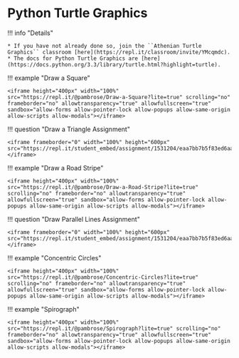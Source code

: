 # Python Turtle Graphics 

!!! info "Details"

    * If you have not already done so, join the ``Athenian Turtle Graphics`` classroom [here](https://repl.it/classroom/invite/YMcqmdc).
    * The docs for Python Turtle Graphics are [here](https://docs.python.org/3.3/library/turtle.html?highlight=turtle).

!!! example "Draw a Square"

    <iframe height="400px" width="100%" src="https://repl.it/@pambrose/Draw-a-Square?lite=true" scrolling="no" frameborder="no" allowtransparency="true" allowfullscreen="true" sandbox="allow-forms allow-pointer-lock allow-popups allow-same-origin allow-scripts allow-modals"></iframe>

!!! question "Draw a Triangle Assignment"

    <iframe frameborder="0" width="100%" height="600px" src="https://repl.it/student_embed/assignment/1531204/eaa7bb7b5f83ed6aaf3db994293f62fb"></iframe>

!!! example "Draw a Road Stripe"

    <iframe height="400px" width="100%" src="https://repl.it/@pambrose/Draw-a-Road-Stripe?lite=true" scrolling="no" frameborder="no" allowtransparency="true" allowfullscreen="true" sandbox="allow-forms allow-pointer-lock allow-popups allow-same-origin allow-scripts allow-modals"></iframe>

!!! question "Draw Parallel Lines Assignment"

    <iframe frameborder="0" width="100%" height="600px" src="https://repl.it/student_embed/assignment/1531204/eaa7bb7b5f83ed6aaf3db994293f62fb"></iframe>

!!! example "Concentric Circles"

    <iframe height="400px" width="100%" src="https://repl.it/@pambrose/Concentric-Circles?lite=true" scrolling="no" frameborder="no" allowtransparency="true" allowfullscreen="true" sandbox="allow-forms allow-pointer-lock allow-popups allow-same-origin allow-scripts allow-modals"></iframe>

!!! example "Spirograph"

    <iframe height="400px" width="100%" src="https://repl.it/@pambrose/Spirograph?lite=true" scrolling="no" frameborder="no" allowtransparency="true" allowfullscreen="true" sandbox="allow-forms allow-pointer-lock allow-popups allow-same-origin allow-scripts allow-modals"></iframe>
